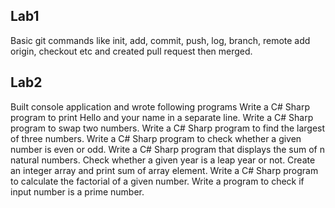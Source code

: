## Lab1
Basic git commands like init, add, commit, push, log, branch, remote add origin, checkout etc and created pull request then merged.

## Lab2
Built console application and wrote following programs
Write a C# Sharp program to print Hello and your name in a separate line. 
Write a C# Sharp program to swap two numbers. 
Write a C# Sharp program to find the largest of three numbers. 
Write a C# Sharp program to check whether a given number is even or odd. 
Write a C# Sharp program that displays the sum of n natural numbers. 
Check whether a given year is a leap year or not. 
Create an integer array and print sum of array element. 
Write a C# Sharp program to calculate the factorial of a given number. 
Write a program to check if input number is a prime number. 
